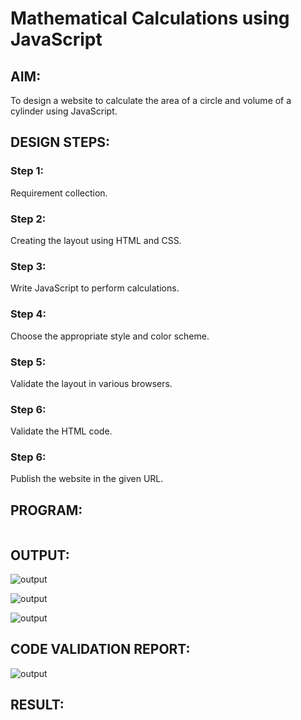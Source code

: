 # Mathematical Calculations using JavaScript
## AIM:
To design a website to calculate the area of a circle and volume of a cylinder using JavaScript.

## DESIGN STEPS:
### Step 1: 
Requirement collection.
### Step 2:
Creating the layout using HTML and CSS.
### Step 3:
Write JavaScript to perform calculations.
### Step 4:
Choose the appropriate style and color scheme.
### Step 5:
Validate the layout in various browsers.
### Step 6:
Validate the HTML code.
### Step 6:
Publish the website in the given URL.


## PROGRAM:

```

```
## OUTPUT:

![output](./static/img/ttt.gif)

![output](./static/img/ttp.gif)

![output](./static/img/tts.gif)


## CODE VALIDATION REPORT:

![output](./static/img/ppp.gif)


## RESULT: